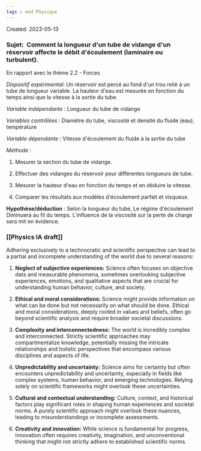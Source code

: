 ```yaml
---
tags : mod Physique
---
```

Created: 2023-05-13
### **Sujet:**  Comment la longueur d'un tube de vidange d'un réservoir affecte le débit d'écoulement (laminaire ou turbulent).

En rapport avec le thème 2.2 - Forces

_Dispositif expérimental_: Un réservoir est percé au fond d'un trou relié à un tube de longueur variable. La hauteur d'eau est mesurée en fonction du temps ainsi que la vitesse à la sortie du tube.

_Variable indépendante_ : Longueur du tube de vidange

_Variables contrôlées_ : Diamètre du tube, viscosité et densité du fluide (eau), température

_Variable dépendante_ : Vitesse d'écoulement du fluide à la sortie du tube

_Méthode :_

1. Mesurer la section du tube de vidange.
    
2. Effectuer des vidanges du réservoir pour différentes longueurs de tube.
    
3. Mesurer la hauteur d'eau en fonction du temps et en déduire la vitesse.
    
4. Comparer les résultats aux modèles d'écoulement parfait et visqueux.

**Hypothèse/déduction** :  Selon la longueur du tube, Le régime d'écoulement Diminuera au fil du temps. L'influence de la viscosité sur la perte de charge sera mit en évidence.
### [[Physics IA draft]] 

Adhering exclusively to a technocratic and scientific perspective can lead to a partial and incomplete understanding of the world due to several reasons:

1. **Neglect of subjective experiences:** Science often focuses on objective data and measurable phenomena, sometimes overlooking subjective experiences, emotions, and qualitative aspects that are crucial for understanding human behavior, culture, and society.

2. **Ethical and moral considerations:** Science might provide information on what can be done but not necessarily on what should be done. Ethical and moral considerations, deeply rooted in values and beliefs, often go beyond scientific analysis and require broader societal discussions.

3. **Complexity and interconnectedness:** The world is incredibly complex and interconnected. Strictly scientific approaches may compartmentalize knowledge, potentially missing the intricate relationships and holistic perspectives that encompass various disciplines and aspects of life.

4. **Unpredictability and uncertainty:** Science aims for certainty but often encounters unpredictability and uncertainty, especially in fields like complex systems, human behavior, and emerging technologies. Relying solely on scientific frameworks might overlook these uncertainties.

5. **Cultural and contextual understanding:** Culture, context, and historical factors play significant roles in shaping human experiences and societal norms. A purely scientific approach might overlook these nuances, leading to misunderstandings or incomplete assessments.

6. **Creativity and innovation:** While science is fundamental for progress, innovation often requires creativity, imagination, and unconventional thinking that might not strictly adhere to established scientific norms.


